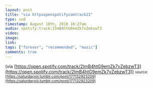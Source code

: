 ```yaml
---
layout: post
title: "via httpsopenspotifycomtrack2I"
type: snd
timestamp: August 18th, 2018 10:27am
audio: spotify:track:2ImB4htG9emZk7vZebzwT3
video: 
image: 
link: 
tags: ["forever", "recommended", "music"]
comments: true
---
```

(via [https://open.spotify.com/track/2ImB4htG9emZk7vZebzwT3](https://open.spotify.com/track/2ImB4htG9emZk7vZebzwT3)) 
<small>source: [https://saturdayxiii.tumblr.com/post/177132923209](https://saturdayxiii.tumblr.com/post/177132923209)</small>